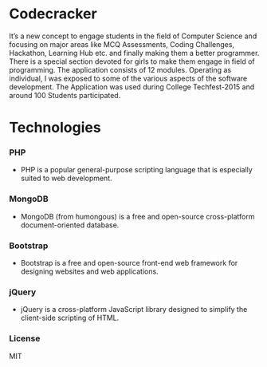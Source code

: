 # Codecracker

It’s a new concept to engage students in the field of Computer Science and focusing on major areas like MCQ Assessments, Coding Challenges, Hackathon, Learning Hub etc. and finally making them a better programmer. There is a special section devoted for girls to make them engage in field of programming. The application consists of 12 modules. Operating as individual, I was exposed to some of the various aspects of the software development. The Application was used during College Techfest-2015 and around 100 Students participated.


# Technologies


 ### PHP  
 * PHP is a popular general-purpose scripting language that is especially suited to web development. 

 ### MongoDB  
* MongoDB (from humongous) is a free and open-source cross-platform document-oriented database.

### Bootstrap
* Bootstrap is a free and open-source front-end web framework for designing websites and web applications. 

### jQuery
* jQuery is a cross-platform JavaScript library designed to simplify the client-side scripting of HTML.



### License


MIT




   
